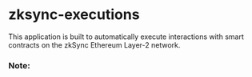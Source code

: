 # zksync-executions

This application is built to automatically execute interactions with smart contracts on the zkSync Ethereum Layer-2 network.

### Note: